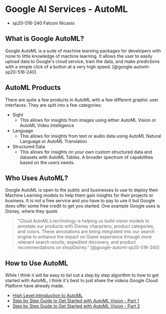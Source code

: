 # Google AI Services - AutoML

* sp20-516-240 Falconi Nicasio

## What is Google AutoML?

Google AutoML is a suite of machine learning packages for developers with none to little knowledge of machine learning.
It allows the user to easily upload data to Google's cloud service, train the data, and make predictions with a simple 
click of a button at a very high speed. [@google-automl-sp20-516-240]

## AutoML Products

There are quite a few products in AutoML with a few different graphic user interfaces. They are split into a few categories:

* Sight
    * This allows for insights from images using either AutoML Vision or AutoML Video Intelligence
* Language
    * This allows for insights from text or audio data using AutoML Natural Language or AutoML Translation
* Structured Data
    * This allows for insights on your own custom structured data and datasets with AutoML Tables. A broader spectrum of
     capabilities based on the users needs.
    
## Who Uses AutoML?

Google AutoML is open to the public and businesses to use to deploy their Machine Learning models to help them gain 
insights for their projects or business. It is not a free service and you have to pay to use it but Google does offer 
some free credit to get you started. One example Google uses is Disney, where they quote

> "Cloud AutoML’s technology is helping us build vision models to annotate our products with Disney characters, 
>product categories, and colors. These annotations are being integrated into our search engine to enhance the impact 
>on Guest experience through more relevant search results, expedited discovery, and product recommendations on 
>shopDisney." [@google-automl-sp20-516-240]

## How to Use AutoML

While I think it will be easy to list out a step by step algorithm to how to get started with AutoML, I think it's best 
to just share the videos Google Cloud Platform have already made.

* [High Level Introduction to AutoML](https://www.youtube.com/watch?v=GbLQE2C181U)
* [Step by Step Guide to Get Started with AutoML Vision - Part 1](https://www.youtube.com/watch?v=kgxfdTh9lz0)
* [Step by Step Guide to Get Started with AutoML Vision - Part 2](https://www.youtube.com/watch?v=aUfIFoMEIgg)
